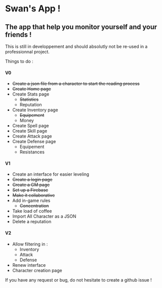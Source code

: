 # Swan's App !
## The app that help you monitor yourself and your friends !

This is still in developpement and should absolutly not be re-used in a professionnal project.

Things to do :
#### V0
- ~~Create a json file from a character to start the reading process~~
- ~~Create Home page~~
- Create Stats page
  - ~~Statistics~~
  - Reputation
- Create Inventory page
  - ~~Equipement~~
  - Money
- Create Spell page
- Create Skill page
- Create Attack page
- Create Defense page
  - Equipement
  - Resistances
  
#### V1
- Create an interface for easier leveling
-  ~~Create a login page~~
- ~~Create a GM page~~
- ~~Set up a Firebase~~
- ~~Make it collaborative~~
- Add in-game rules
  - ~~Concentration~~
- Take load of coffee
- Import All Character as a JSON
- Delete a reputation

#### V2
- Allow filtering in :
  - Inventory
  - Attack
  - Defense
- Renew interface
- Character creation page

If you have any request or bug, do not hesitate to create a github issue !
